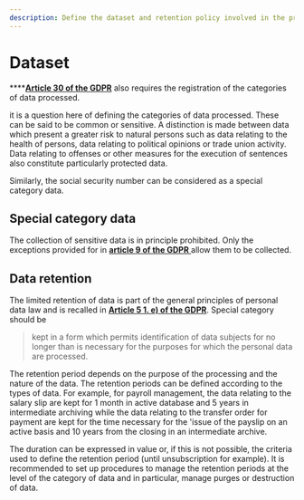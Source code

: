 ```yaml
---
description: Define the dataset and retention policy involved in the processing activity.
---
```


# Dataset

\*\*\*\*[**Article 30 of the GDPR**](https://gdpr-info.eu/art-30-gdpr/) also requires the registration of the categories of data processed.

it is a question here of defining the categories of data processed. These can be said to be common or sensitive. A distinction is made between data which present a greater risk to natural persons such as data relating to the health of persons, data relating to political opinions or trade union activity. Data relating to offenses or other measures for the execution of sentences also constitute particularly protected data.

Similarly, the social security number can be considered as a special category data.

## Special category data

The collection of sensitive data is in principle prohibited. Only the exceptions provided for in [**article 9 of the GDPR** ](https://gdpr-info.eu/art-9-gdpr/)allow them to be collected.

## Data retention

The limited retention of data is part of the general principles of personal data law and is recalled in [**Article 5 1. e\) of the GDPR**](https://gdpr-info.eu/art-5-gdpr/). Special category should be

> kept in a form which permits identification of data subjects for no longer than is necessary for the purposes for which the personal data are processed.

The retention period depends on the purpose of the processing and the nature of the data. The retention periods can be defined according to the types of data. For example, for payroll management, the data relating to the salary slip are kept for 1 month in active database and 5 years in intermediate archiving while the data relating to the transfer order for payment are kept for the time necessary for the 'issue of the payslip on an active basis and 10 years from the closing in an intermediate archive.

The duration can be expressed in value or, if this is not possible, the criteria used to define the retention period \(until unsubscription for example\). It is recommended to set up procedures to manage the retention periods at the level of the category of data and in particular, manage purges or destruction of data.

